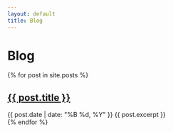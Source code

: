 ```yaml
---
layout: default
title: Blog
---
```


# Blog

{% for post in site.posts %}
<article>
  <h2><a href="{{ post.url }}">{{ post.title }}</a></h2>
  <time datetime="{{ post.date | date_to_xmlschema }}">{{ post.date | date: "%B %d, %Y" }}</time>
  {{ post.excerpt }}
</article>
{% endfor %}
